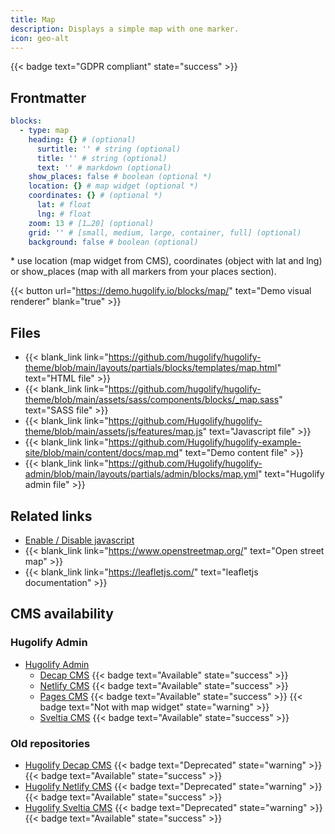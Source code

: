 ```yaml
---
title: Map
description: Displays a simple map with one marker.
icon: geo-alt
---
```


{{< badge text="GDPR compliant" state="success" >}}

## Frontmatter

```yml
blocks:
  - type: map
    heading: {} # (optional)
      surtitle: '' # string (optional)
      title: '' # string (optional)
      text: '' # markdown (optional)
    show_places: false # boolean (optional *)
    location: {} # map widget (optional *)
    coordinates: {} # (optional *)
      lat: # float
      lng: # float
    zoom: 13 # [1…20] (optional)
    grid: '' # [small, medium, large, container, full] (optional)
    background: false # boolean (optional)
```
\* use location (map widget from CMS), coordinates (object with lat and lng) or show_places (map with all markers from your places section).


{{< button url="https://demo.hugolify.io/blocks/map/" text="Demo visual renderer" blank="true" >}}

## Files

- {{< blank_link link="https://github.com/hugolify/hugolify-theme/blob/main/layouts/partials/blocks/templates/map.html" text="HTML file" >}}
- {{< blank_link link="https://github.com/hugolify/hugolify-theme/blob/main/assets/sass/components/blocks/_map.sass" text="SASS file" >}}
- {{< blank_link link="https://github.com/Hugolify/hugolify-theme/blob/main/assets/js/features/map.js" text="Javascript file" >}}
- {{< blank_link link="https://github.com/Hugolify/hugolify-example-site/blob/main/content/docs/map.md" text="Demo content file" >}}
- {{< blank_link link="https://github.com/Hugolify/hugolify-admin/blob/main/layouts/partials/admin/blocks/map.yml" text="Hugolify admin file" >}}

## Related links

- [Enable / Disable javascript](/docs/getting-started/customization/javascript/#map-leaflet)
- {{< blank_link link="https://www.openstreetmap.org/" text="Open street map" >}}
- {{< blank_link link="https://leafletjs.com/" text="leafletjs documentation" >}}

## CMS availability

### Hugolify Admin

- [Hugolify Admin](/docs/cms/admin/)
  - [Decap CMS](/docs/cms/admin/cms/decap-cms/) {{< badge text="Available" state="success" >}}
  - [Netlify CMS](/docs/cms/admin/cms/netlify-cms/) {{< badge text="Available" state="success" >}}
  - [Pages CMS](/docs/cms/admin/cms/pages-cms/) {{< badge text="Available" state="success" >}} {{< badge text="Not with map widget" state="warning" >}}
  - [Sveltia CMS](/docs/cms/admin/cms/sveltia-cms/) {{< badge text="Available" state="success" >}}

### Old repositories 

- [Hugolify Decap CMS](/docs/cms/decap-cms/) {{< badge text="Deprecated" state="warning" >}} {{< badge text="Available" state="success" >}}
- [Hugolify Netlify CMS](/docs/cms/netlify-cms/) {{< badge text="Deprecated" state="warning" >}} {{< badge text="Available" state="success" >}}
- [Hugolify Sveltia CMS](/docs/cms/sveltia-cms/) {{< badge text="Deprecated" state="warning" >}} {{< badge text="Available" state="success" >}}
